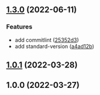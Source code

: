 ## [1.3.0](https://github.com/w3labkr/gh-docs/compare/1.2.8...v1.3.0) (2022-06-11)


### Features

* add commitlint ([25352d3](https://github.com/w3labkr/gh-docs/commit/25352d3a0cf35b84aaf42d061133645a7229106e))
* add standard-version ([a4ad12b](https://github.com/w3labkr/gh-docs/commit/a4ad12bda47c448cf7c12870b46359e8e33a9b61))

## [1.0.1](https://github.com/w3labkr/gh-docs/compare/1.0.0...1.0.1) (2022-03-28)

## 1.0.0 (2022-03-27)

